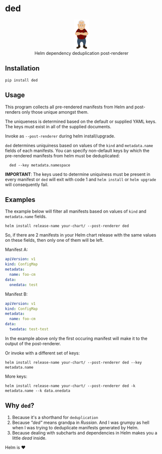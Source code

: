 # ded

<center><img src="grumpy.png" alt="Grumpy Ded"/></center>
<center>Helm dependency deduplication post-renderer</center>

## Installation

```shell
pip install ded
```

## Usage

This program collects all pre-rendered manifests from Helm and post-renders only those unique amongst them.

The uniqueness is determined based on the default or supplied YAML keys. The keys must exist in all of the supplied documents.

Invoke as `--post-renderer` during helm install/upgrade.

`ded` determines uniquiness based on values of the `kind` and `metadata.name` fields of each manifests. You can specify non-default keys by which the pre-rendered manifests from helm must be deduplicated:

```shell
  ded --key metadata.namespace
```

**IMPORTANT**: The keys used to determine uniquiness must be present in every manifest or `ded` will exit with code 1 and `helm install` or `helm upgrade` will consequently fail.

## Examples

The example below will filter all manifests based on values of `kind` and `metadata.name` fields.

```shell
helm install release-name your-chart/ --post-renderer ded
```

So, if there are 2 manifests in your Helm chart release with the same values on these fields, then only one of them will be left.

Manifest A:

```Yaml
apiVersion: v1
kind: ConfigMap
metadata:
  name: foo-cm
data:
  onedata: test
```

Manifest B:

```yaml
apiVersion: v1
kind: ConfigMap
metadata:
  name: foo-cm
data:
  twodata: test-test
```

In the example above only the first occuring manifest will make it to the output of the post-renderer.

Or invoke with a different set of keys:

```shell
helm install release-name your-chart/ --post-renderer ded --key metadata.name
```

More keys:

```shell
helm install release-name your-chart/ --post-renderer ded -k metadata.name --k data.onedata
```

## Why `ded`?

1. Because it's a shorthand for `deduplication`
2. Because *"ded"* means grandpa in *Russian*. And I was grumpy as hell when I was trying to deduplicate manifests generated by Helm.
3. Because dealing with subcharts and dependencies in Helm makes you a little *dead* inside.

Helm is ❤️
